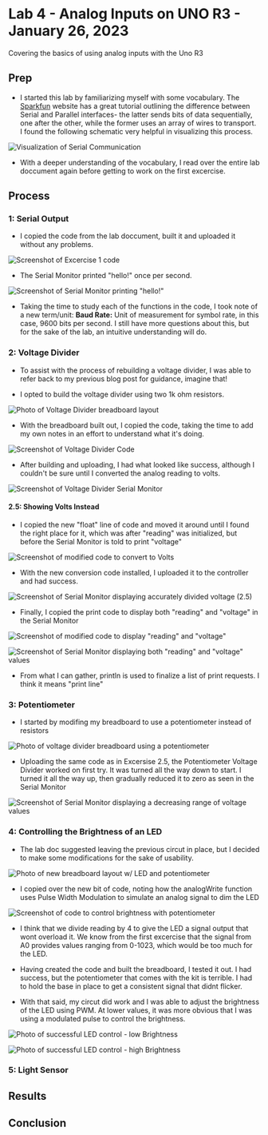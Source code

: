 # Lab 4 - Analog Inputs on UNO R3 - January 26, 2023

Covering the basics of using analog inputs with the Uno R3

## Prep

* I started this lab by familiarizing myself with some vocabulary. The [Sparkfun](https://learn.sparkfun.com/tutorials/serial-communication/all) website has a great tutorial outlining the difference between Serial and Parallel interfaces- the latter sends bits of data sequentially, one after the other, while the former uses an array of wires to transport. I found the following schematic very helpful in visualizing this process.

![Visualization of Serial Communication](images/serialComGraph.png)

* With a deeper understanding of the vocabulary, I read over the entire lab doccument again before getting to work on the first excercise.

## Process

### 1: Serial Output

* I copied the code from the lab doccument, built it and uploaded it without any problems.

![Screenshot of Excercise 1 code](images/l4e1SerialOutputCode.png)

* The Serial Monitor printed "hello!" once per second.

![Screenshot of Serial Monitor printing "hello!"](images/l4e1SerialMonitorHello.png)

* Taking the time to study each of the functions in the code, I took note of a new term/unit: **Baud Rate:** Unit of measurement for symbol rate, in this case, 9600 bits per second. I still have more questions about this, but for the sake of the lab, an intuitive understanding will do.

### 2: Voltage Divider

* To assist with the process of rebuilding a voltage divider, I was able to refer back to my previous blog post for guidance, imagine that!

* I opted to build the voltage divider using two 1k ohm resistors.
  
![Photo of Voltage Divider breadboard layout](images/l4e2Breadboard.png)

* With the breadboard built out, I copied the code, taking the time to add my own notes in an effort to understand what it's doing.
  
![Screenshot of Voltage Divider Code](images/l4e2VoltDivCode.png)

* After building and uploading, I had what looked like success, although I couldn't be sure until I converted the analog reading to volts.

![Screenshot of Voltage Divider Serial Monitor](images/l4e2SerialMonitor.png)

#### 2.5: Showing Volts Instead

* I copied the new "float" line of code and moved it around until I found the right place for it, which was after "reading" was initialized, but before the Serial Monitor is told to print "voltage"
  
![Screenshot of modified code to convert to Volts](images/l4e25Code.png)

* With the new conversion code installed, I uploaded it to the controller and had success.

![Screenshot of Serial Monitor displaying accurately divided voltage (2.5)](images/l4e25SerialMonitor.png)

* Finally, I copied the print code to display both "reading" and "voltage" in the Serial Monitor
  
![Screenshot of modified code to display "reading" and "voltage"](images/l4e252Code.png)

![Screenshot of Serial Monitor displaying both "reading" and "voltage" values](images/l4e252SerialMonitor.png)

* From what I can gather, println is used to finalize a list of print requests. I think it means "print line"

### 3: Potentiometer

* I started by modifing my breadboard to use a potentiometer instead of resistors

![Photo of voltage divider breadboard using a potentiometer](images/l4e3Breadboard.png)

* Uploading the same code as in Excersise 2.5, the Potentiometer Voltage Divider worked on first try. It was turned all the way down to start. I turned it all the way up, then gradually reduced it to zero as seen in the Serial Monitor
  
![Screenshot of Serial Monitor displaying a decreasing range of voltage values](images/l4e3SerialMonitor.png)

### 4: Controlling the Brightness of an LED

* The lab doc suggested leaving the previous circut in place, but I decided to make some modifications for the sake of usability.

![Photo of new breadboard layout w/ LED and potentiometer](images/l4e4Breadboard.png)

* I copied over the new bit of code, noting how the analogWrite function uses Pulse Width Modulation to simulate an analog signal to dim the LED

![Screenshot of code to control brightness with potentiometer](images/l4e4Code.png)

* I think that we divide reading by 4 to give the LED a signal output that wont overload it. We know from the first excercise that the signal from A0 provides values ranging from 0-1023, which would be too much for the LED.

* Having created the code and built the breadboard, I tested it out. I had success, but the potentiometer that comes with the kit is terrible. I had to hold the base in place to get a consistent signal that didnt flicker.

* With that said, my circut did work and I was able to adjust the brightness of the LED using PWM. At lower values, it was more obvious that I was using a modulated pulse to control the brightness.

![Photo of successful LED control - low Brightness](images/l4e4ledLow.png)

![Photo of successful LED control - high Brightness](images/l4e4ledHigh.png)

### 5: Light Sensor

## Results

## Conclusion
